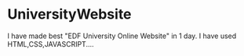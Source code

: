 # UniversityWebsite
I have made best "EDF University Online Website" in 1 day. I have used HTML,CSS,JAVASCRIPT....
